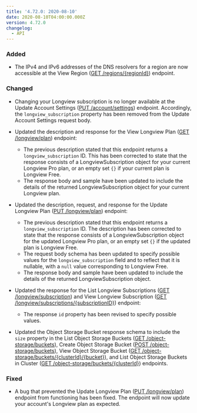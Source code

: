 ```yaml
---
title: '4.72.0: 2020-08-10'
date: 2020-08-10T04:00:00.000Z
version: 4.72.0
changelog:
  - API
---
```


### Added

- The IPv4 and IPv6 addresses of the DNS resolvers for a region are now accessible at the View Region ([GET /regions/{regionId}](/api/v4/regions-region-id)) endpoint.

### Changed

- Changing your Longview subscription is no longer available at the Update Account Settings ([PUT /account/settings](/api/v4/account-settings/#put)) endpoint. Accordingly, the `longview_subscription` property has been removed from the Update Account Settings request body.

- Updated the description and response for the View Longview Plan ([GET /longview/plan](/api/v4/longview-plan)) endpoint:
  - The previous description stated that this endpoint returns a `longview_subscription` ID. This has been corrected to state that the response consists of a LongviewSubscription object for your current Longview Pro plan, or an empty set `{}` if your current plan is Longview Free.
  - The response body and sample have been updated to include the details of the returned LongviewSubscription object for your current Longview plan.

- Updated the description, request, and response for the Update Longview Plan ([PUT /longview/plan](/api/v4/longview-plan/#put)) endpoint:
  - The previous description stated that this endpoint returns a `longview_subscription` ID. The description has been corrected to state that the response consists of a LongviewSubscription object for the updated Longview Pro plan, or an empty set `{}` if the updated plan is Longview Free.
  - The request body schema has been updated to specify possible values for the `longview_subscription` field and to reflect that it is nullable, with a `null` value corresponding to Longview Free.
  - The response body and sample have been updated to include the details of the returned LongviewSubscription object.

- Updated the response for the List Longview Subscriptions ([GET /longview/subscription](/api/v4/longview-subscriptions)) and View Longview Subscription ([GET /longview/subscriptions/{subscriptionID}](/api/v4/longview-subscriptions-subscription-id)) endpoint:
  - The response `id` property has been revised to specify possible values.

- Updated the Object Storage Bucket response schema to include the `size` property in the List Object Storage Buckets ([GET /object-storage/buckets](/api/v4/object-storage-buckets)), Create Object Storage Bucket ([POST /object-storage/buckets](/api/v4/object-storage-buckets/#post)), View Object Storage Bucket ([GET /object-storage/buckets/{clusterId}/{bucket}](/api/v4/object-storage-buckets-cluster-id-bucket)), and List Object Storage Buckets in Cluster ([GET /object-storage/buckets/{clusterId}](/api/v4/object-storage-buckets-cluster-id)) endpoints.

### Fixed

- A bug that prevented the Update Longview Plan ([PUT /longview/plan](/api/v4/longview-plan/#put)) endpoint from functioning has been fixed. The endpoint will now update your account's Longview plan as expected.
